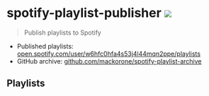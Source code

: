 # spotify-playlist-publisher [![](https://github.com/mackorone/spotify-playlist-publisher/actions/workflows/main.yml/badge.svg)](https://github.com/mackorone/spotify-playlist-publisher/actions/workflows/main.yml)

> Publish playlists to Spotify

- Published playlists: [open.spotify.com/user/w6hfc0hfa4s53j4l44mqn2ppe/playlists](https://open.spotify.com/user/w6hfc0hfa4s53j4l44mqn2ppe/playlists)
- GitHub archive: [github.com/mackorone/spotify-playlist-archive](https://github.com/mackorone/spotify-playlist-archive)

## Playlists
